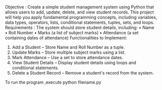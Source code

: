 Objective :
Create a simple student management system using Python that allows users to add, update, delete, and view student records. This project will help you apply fundamental programming concepts, including variables, data types, operators, lists, conditional statements, tuples, sets, and loops. 
Requirements :
The system should store student details, including: 
• Name 
• Roll Number 
• Marks (a list of subject marks) 
• Attendance (a set containing dates of attendance) 
Functionalities to Implement: 
1. Add a Student – Store Name and Roll Number as a tuple. 
2. Update Marks – Store multiple subject marks using a list. 
3. Mark Attendance – Use a set to store attendance dates. 
4. View Student Details – Display student details using loops and conditional 
statements. 
5. Delete a Student Record – Remove a student's record from the system. 

To run the program ,execute python  filename.py
